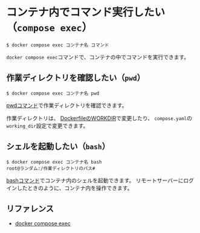 # コンテナ内でコマンド実行したい（`compose exec`）

```console
$ docker compose exec コンテナ名 コマンド
```

`docker compose exec`コマンドで、コンテナの中でコマンドを実行できます。

## 作業ディレクトリを確認したい（`pwd`）

```console
$ docker compose exec コンテナ名 pwd
```

[pwdコマンド](../command/command-pwd.md)で作業ディレクトリを確認できます。

作業ディレクトリは、
[DockerfileのWORKDIR](./docker-dockerfile-workdir.md)で変更したり、
`compose.yaml`の`working_dir`設定で変更できます。

## シェルを起動したい（`bash`）

```console
$ docker compose exec コンテナ名 bash
root@ランダム:/作業ディレクトリのパス#
```

[bashコマンド](../command/command-bash.md)でコンテナ内のシェルを起動できます。
リモートサーバーにログインしたときのように、コンテナ内を操作できます。

## リファレンス

- [docker compose exec](https://docs.docker.jp/engine/reference/commandline/compose_exec.html)

